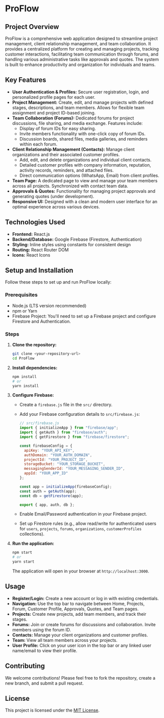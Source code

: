 # ProFlow

## Project Overview

ProFlow is a comprehensive web application designed to streamline project management, client relationship management, and team collaboration. It provides a centralized platform for creating and managing projects, tracking customer interactions, facilitating team communication through forums, and handling various administrative tasks like approvals and quotes. The system is built to enhance productivity and organization for individuals and teams.

## Key Features

*   **User Authentication & Profiles:** Secure user registration, login, and personalized profile pages for each user.
*   **Project Management:** Create, edit, and manage projects with defined stages, descriptions, and team members. Allows for flexible team assignment and project ID-based joining.
*   **Team Collaboration (Forums):** Dedicated forums for project discussions, file sharing, and media exchange. Features include:
    *   Display of forum IDs for easy sharing.
    *   Invite members functionality with one-click copy of forum IDs.
    *   Discussion boards, shared files, media galleries, and reminders within each forum.
*   **Client Relationship Management (Contacts):** Manage client organizations and their associated customer profiles.
    *   Add, edit, and delete organizations and individual client contacts.
    *   Detailed customer profiles with company information, reputation, activity records, reminders, and attached files.
    *   Direct communication options (WhatsApp, Email) from client profiles.
*   **Team Page:** A dedicated page to view and manage your team members across all projects. Synchronized with contact team data.
*   **Approvals & Quotes:** Functionality for managing project approvals and generating quotes (under development).
*   **Responsive UI:** Designed with a clean and modern user interface for an optimal experience across various devices.

## Technologies Used

*   **Frontend:** React.js
*   **Backend/Database:** Google Firebase (Firestore, Authentication)
*   **Styling:** Inline styles using constants for consistent design
*   **Routing:** React Router DOM
*   **Icons:** React Icons

## Setup and Installation

Follow these steps to set up and run ProFlow locally:

### Prerequisites

*   Node.js (LTS version recommended)
*   npm or Yarn
*   Firebase Project: You'll need to set up a Firebase project and configure Firestore and Authentication.

### Steps

1.  **Clone the repository:**
    ```bash
    git clone <your-repository-url>
    cd ProFlow
    ```

2.  **Install dependencies:**
    ```bash
    npm install
    # or
    yarn install
    ```

3.  **Configure Firebase:**
    *   Create a `firebase.js` file in the `src/` directory.
    *   Add your Firebase configuration details to `src/firebase.js`:

        ```javascript
        // src/firebase.js
        import { initializeApp } from "firebase/app";
        import { getAuth } from "firebase/auth";
        import { getFirestore } from "firebase/firestore";

        const firebaseConfig = {
          apiKey: "YOUR_API_KEY",
          authDomain: "YOUR_AUTH_DOMAIN",
          projectId: "YOUR_PROJECT_ID",
          storageBucket: "YOUR_STORAGE_BUCKET",
          messagingSenderId: "YOUR_MESSAGING_SENDER_ID",
          appId: "YOUR_APP_ID"
        };

        const app = initializeApp(firebaseConfig);
        const auth = getAuth(app);
        const db = getFirestore(app);

        export { app, auth, db };
        ```
    *   Enable Email/Password authentication in your Firebase project.
    *   Set up Firestore rules (e.g., allow read/write for authenticated users for `users`, `projects`, `forums`, `organizations`, `customerProfiles` collections).

4.  **Run the application:**
    ```bash
    npm start
    # or
    yarn start
    ```
    The application will open in your browser at `http://localhost:3000`.

## Usage

*   **Register/Login:** Create a new account or log in with existing credentials.
*   **Navigation:** Use the top bar to navigate between Home, Projects, Forum, Customer Profile, Approvals, Quotes, and Team pages.
*   **Projects:** Create new projects, add team members, and track their stages.
*   **Forums:** Join or create forums for discussions and collaboration. Invite members using the forum ID.
*   **Contacts:** Manage your client organizations and customer profiles.
*   **Team:** View all team members across your projects.
*   **User Profile:** Click on your user icon in the top bar or any linked user name/email to view their profile.

## Contributing

We welcome contributions! Please feel free to fork the repository, create a new branch, and submit a pull request.

## License

This project is licensed under the [MIT License](LICENSE).
